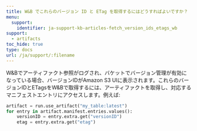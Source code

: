 ```yaml
---
title: W&B でこれらのバージョン ID と ETag を取得するにはどうすればよいですか？
menu:
  support:
    identifier: ja-support-kb-articles-fetch_version_ids_etags_wb
support:
  - artifacts
toc_hide: true
type: docs
url: /ja/support/:filename
---
```

W&Bでアーティファクト参照がログされ、バケットでバージョン管理が有効になっている場合、バージョンIDがAmazon S3 UIに表示されます。これらのバージョンIDとETagsをW&Bで取得するには、アーティファクトを取得し、対応するマニフェストエントリにアクセスします。例えば:

```python
artifact = run.use_artifact("my_table:latest")
for entry in artifact.manifest.entries.values():
    versionID = entry.extra.get("versionID")
    etag = entry.extra.get("etag")
```
